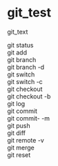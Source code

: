# git_test
git_text

git status
<br>
git add
<br>
git branch
<br>
git branch -d
<br>
git switch
<br>
git switch -c
<br>
git checkout
<br>
git checkout -b
<br>
git log
<br>
git commit
<br>
git commit- -m
<br>
git push
<br>
git diff
<br>
git remote -v
<br>
git merge
<br>
git reset
